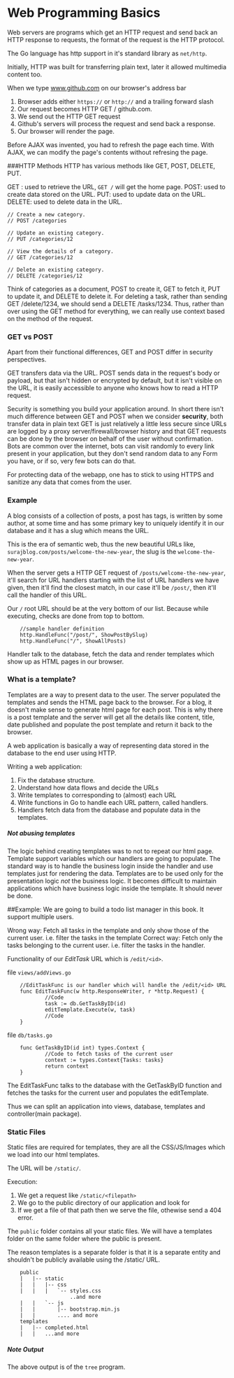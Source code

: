 # Web Programming Basics

Web servers are programs which get an HTTP request and send back an HTTP response to requests, the format of the request is the HTTP protocol.  

The Go language has http support in it's standard library as `net/http`.

Initially, HTTP was built for transferring plain text, later it allowed multimedia content too.

When we type www.github.com on our browser's address bar

1. Browser adds either `https://` or `http://` and a trailing forward slash
2. Our request becomes HTTP GET / github.com.
3. We send out the HTTP GET request
4. Github's servers will process the request and send back a response.
5. Our browser will render the page.

Before AJAX was invented, you had to refresh the page each time. With AJAX, we can modify the page's contents without refresing the page.

###HTTP Methods
HTTP has various methods like GET, POST, DELETE, PUT.

GET : used to retrieve the URL, `GET /` will get the home page.
POST: used to create data stored on the URL.
PUT: used to update data on the URL.
DELETE: used to delete data in the URL.

    // Create a new category.
    // POST /categories

    // Update an existing category.
    // PUT /categories/12

    // View the details of a category.
    // GET /categories/12   

    // Delete an existing category.
    // DELETE /categories/12

Think of categories as a document, POST to create it, GET to fetch it, PUT to update it, and DELETE to delete it. For deleting a task, rather than sending GET /delete/1234, we should send a DELETE /tasks/1234. Thus, rather than over using the GET method for everything, we can really use context based on the method of the request.

### GET vs POST
Apart from their functional differences, GET and POST differ in security perspectives.

GET transfers data via the URL. POST sends data in the request's body or payload, but that isn't hidden or encrypted by default, but it isn't visible on the URL, it is easily accessible to anyone who knows how to read a HTTP request.

Security is something you build your application around. In short there isn't much difference between GET and POST when we consider **security**, both transfer data in plain text GET is just relatively a little less secure since URLs are logged by a proxy server/firewall/browser history and that GET requests can be done by the browser on behalf of the user without confirmation. Bots are common over the internet, bots can visit randomly to every link present in your application, but they don't send random data to any Form you have, or if so, very few bots can do that.

For protecting data of the webapp, one has to stick to using HTTPS and sanitize any data that comes from the user.

### Example

A blog consists of a collection of posts, a post has tags, is written by some author, at some time and has some primary key
to uniquely identify it in our database and it has a slug which means the URL.

This is the era of semantic web, thus the new beautiful URLs like, `surajblog.com/posts/welcome-the-new-year`,
the slug is the `welcome-the-new-year`.

When the server gets a HTTP GET request of `/posts/welcome-the-new-year`, it'll search for URL handlers starting with the list of URL
handlers we have given, then it'll find the closest match, in our case it'll be `/post/`, then it'll call the handler of this URL.

Our `/` root URL should be at the very bottom of our list. Because while executing, checks are done from top to bottom.

        //sample handler definition
        http.HandleFunc("/post/", ShowPostBySlug)
        http.HandleFunc("/", ShowAllPosts)

Handler talk to the database, fetch the data and render templates which show up as HTML pages in our browser.

### What is a template?

Templates are a way to present data to the user. The server populated the templates and sends the HTML page back to the browser. For a blog, it doesn't make sense to generate html page for each post. This is why there is a post template and the server will get all the details like content, title, date published and populate the post template and return it back to the browser.

A web application is basically a way of representing data stored in the database to the end user using HTTP.

Writing a web application:
1. Fix the database structure.
2. Understand how data flows and decide the URLs
3. Write templates to corresponding to (almost) each URL
4. Write functions in Go to handle each URL pattern, called handlers.
5. Handlers fetch data from the database and populate data in the templates.

##### Not abusing templates
The logic behind creating templates was to not to repeat our html page. Template support variables which our handlers are going to populate. The standard way is to handle the business login inside the handler and use templates just for rendering the data. Templates are to be used only for the presentation logic *not* the business logic. It becomes difficult to maintain applications which have business logic inside the template. It should never be done.

##Example:
We are going to build a todo list manager in this book. It support multiple users.

Wrong way: Fetch all tasks in the template and only show those of the current user. i.e. filter the tasks in the template
Correct way: Fetch only the tasks belonging to the current user. i.e. filter the tasks in the handler.

Functionality of our *EditTask* URL which is `/edit/<id>`.

file `views/addViews.go`

        //EditTaskFunc is our handler which will handle the /edit/<id> URL
        func EditTaskFunc(w http.ResponseWriter, r *http.Request) {
                //Code
                task := db.GetTaskByID(id)
                editTemplate.Execute(w, task)
                //Code
        }

file `db/tasks.go`

        func GetTaskByID(id int) types.Context {
                //Code to fetch tasks of the current user
                context := types.Context{Tasks: tasks}
                return context
        }


The EditTaskFunc talks to the database with the GetTaskByID function and fetches the tasks for the current user and populates the editTemplate.

Thus we can split an application into views, database, templates and controller(main package).

### Static Files
Static files are required for templates, they are all the CSS/JS/Images which we load into our html templates.

The URL will be `/static/`.

Execution:
1. We get a request like `/static/<filepath>`
2. We go to the public directory of our application and look for <filepath>
3. If we get a file of that path then we serve the file, othewise send a 404 error.

The `public` folder contains all your static files. We will have a templates folder on the same folder where the public is present.

The reason templates is a separate folder is that it is a separate entity and shouldn't be publicly available using the /static/ URL.

        public
        |   |-- static
        |   |   |-- css
        |   |   |   `-- styles.css
                        ..and more
        |   |   `-- js
        |   |       |-- bootstrap.min.js
        |   |       .... and more
        templates
        |   |-- completed.html
        |   |   ...and more        

##### Note Output
The above output is of the `tree` program.
